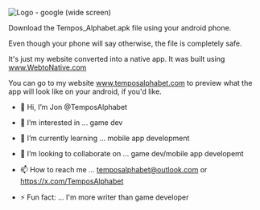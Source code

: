 
![Logo  - google (wide screen)](https://github.com/user-attachments/assets/0a597621-eee7-4b21-8bc3-c7a63a96e256)


Download the Tempos_Alphabet.apk file using your android phone.

Even though your phone will say otherwise, the file is completely safe.

It's just my website converted into a native app. It was built using www.WebtoNative.com

You can go to my website www.temposalphabet.com to preview what the app will look like on your android, if you'd like.


- 👋 Hi, I’m Jon @TemposAlphabet
  
- 👀 I’m interested in ... game dev
  
- 🌱 I’m currently learning ... mobile app development
  
- 💞️ I’m looking to collaborate on ... game dev/mobile app developemt
  
- 📫 How to reach me ... temposalphabet@outlook.com or https://x.com/TemposAlphabet
  
- ⚡ Fun fact: ... I'm more writer than game developer


